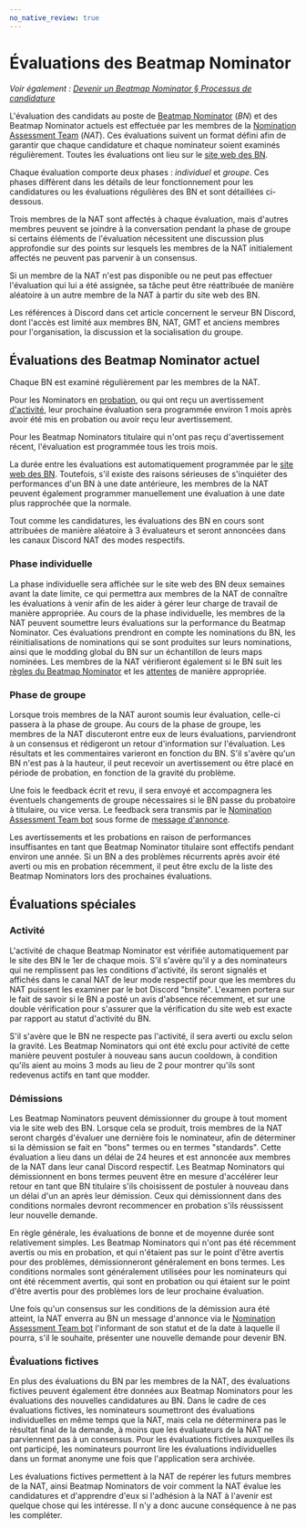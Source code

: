 ```yaml
---
no_native_review: true
---
```


# Évaluations des Beatmap Nominator

*Voir également : [Devenir un Beatmap Nominator § Processus de candidature](/wiki/People/Beatmap_Nominators/Becoming_a_Beatmap_Nominator#processus-de-candidature)*

L'évaluation des candidats au poste de [Beatmap Nominator](/wiki/People/Beatmap_Nominators) (*BN*) et des Beatmap Nominator actuels est effectuée par les membres de la [Nomination Assessment Team](/wiki/People/Nomination_Assessment_Team) (*NAT*). Ces évaluations suivent un format défini afin de garantir que chaque candidature et chaque nominateur soient examinés régulièrement. Toutes les évaluations ont lieu sur le [site web des BN](https://bn.mappersguild.com/).

Chaque évaluation comporte deux phases : *individuel* et *groupe*. Ces phases diffèrent dans les détails de leur fonctionnement pour les candidatures ou les évaluations régulières des BN et sont détaillées ci-dessous.

Trois membres de la NAT sont affectés à chaque évaluation, mais d'autres membres peuvent se joindre à la conversation pendant la phase de groupe si certains éléments de l'évaluation nécessitent une discussion plus approfondie sur des points sur lesquels les membres de la NAT initialement affectés ne peuvent pas parvenir à un consensus.

Si un membre de la NAT n'est pas disponible ou ne peut pas effectuer l'évaluation qui lui a été assignée, sa tâche peut être réattribuée de manière aléatoire à un autre membre de la NAT à partir du site web des BN.

Les références à Discord dans cet article concernent le serveur BN Discord, dont l'accès est limité aux membres BN, NAT, GMT et anciens membres pour l'organisation, la discussion et la socialisation du groupe.

## Évaluations des Beatmap Nominator actuel

Chaque BN est examiné régulièrement par les membres de la NAT.

Pour les Nominators en [probation](/wiki/People/Beatmap_Nominators#beatmap-nominators-probatoire), ou qui ont reçu un avertissement [d'activité](/wiki/People/Beatmap_Nominators/Rules#activité), leur prochaine évaluation sera programmée environ 1 mois après avoir été mis en probation ou avoir reçu leur avertissement.

Pour les Beatmap Nominators titulaire qui n'ont pas reçu d'avertissement récent, l'évaluation est programmée tous les trois mois.

La durée entre les évaluations est automatiquement programmée par le [site web des BN](https://bn.mappersguild.com/). Toutefois, s'il existe des raisons sérieuses de s'inquiéter des performances d'un BN à une date antérieure, les membres de la NAT peuvent également programmer manuellement une évaluation à une date plus rapprochée que la normale.

Tout comme les candidatures, les évaluations des BN en cours sont attribuées de manière aléatoire à 3 évaluateurs et seront annoncées dans les canaux Discord NAT des modes respectifs.

### Phase individuelle

La phase individuelle sera affichée sur le site web des BN deux semaines avant la date limite, ce qui permettra aux membres de la NAT de connaître les évaluations à venir afin de les aider à gérer leur charge de travail de manière appropriée. Au cours de la phase individuelle, les membres de la NAT peuvent soumettre leurs évaluations sur la performance du Beatmap Nominator. Ces évaluations prendront en compte les nominations du BN, les réinitialisations de nominations qui se sont produites sur leurs nominations, ainsi que le modding global du BN sur un échantillon de leurs maps nominées. Les membres de la NAT vérifieront également si le BN suit les [règles du Beatmap Nominator](/wiki/People/Beatmap_Nominators/Rules) et les [attentes](/wiki/People/Beatmap_Nominators/Expectations) de manière appropriée.

### Phase de groupe

Lorsque trois membres de la NAT auront soumis leur évaluation, celle-ci passera à la phase de groupe. Au cours de la phase de groupe, les membres de la NAT discuteront entre eux de leurs évaluations, parviendront à un consensus et rédigeront un retour d'information sur l'évaluation. Les résultats et les commentaires varieront en fonction du BN. S'il s'avère qu'un BN n'est pas à la hauteur, il peut recevoir un avertissement ou être placé en période de probation, en fonction de la gravité du problème.

Une fois le feedback écrit et revu, il sera envoyé et accompagnera les éventuels changements de groupe nécessaires si le BN passe du probatoire à titulaire, ou vice versa. Le feedback sera transmis par le [Nomination Assessment Team bot](https://osu.ppy.sh/users/6616586) sous forme de [message d'annonce](/wiki/Announcement_messages).

Les avertissements et les probations en raison de performances insuffisantes en tant que Beatmap Nominator titulaire sont effectifs pendant environ une année. Si un BN a des problèmes récurrents après avoir été averti ou mis en probation récemment, il peut être exclu de la liste des Beatmap Nominators lors des prochaines évaluations.

## Évaluations spéciales

### Activité

L'activité de chaque Beatmap Nominator est vérifiée automatiquement par le site des BN le 1er de chaque mois. S'il s'avère qu'il y a des nominateurs qui ne remplissent pas les conditions d'activité, ils seront signalés et affichés dans le canal NAT de leur mode respectif pour que les membres du NAT puissent les examiner par le bot Discord "bnsite". L'examen portera sur le fait de savoir si le BN a posté un avis d'absence récemment, et sur une double vérification pour s'assurer que la vérification du site web est exacte par rapport au statut d'activité du BN.

S'il s'avère que le BN ne respecte pas l'activité, il sera averti ou exclu selon la gravité. Les Beatmap Nominators qui ont été exclu pour activité de cette manière peuvent postuler à nouveau sans aucun cooldown, à condition qu'ils aient au moins 3 mods au lieu de 2 pour montrer qu'ils sont redevenus actifs en tant que modder.

### Démissions

Les Beatmap Nominators peuvent démissionner du groupe à tout moment via le site web des BN. Lorsque cela se produit, trois membres de la NAT seront chargés d'évaluer une dernière fois le nominateur, afin de déterminer si la démission se fait en "bons" termes ou en termes "standards". Cette évaluation a lieu dans un délai de 24 heures et est annoncée aux membres de la NAT dans leur canal Discord respectif. Les Beatmap Nominators qui démissionnent en bons termes peuvent être en mesure d'accélérer leur retour en tant que BN titulaire s'ils choisissent de postuler à nouveau dans un délai d'un an après leur démission. Ceux qui démissionnent dans des conditions normales devront recommencer en probation s'ils réussissent leur nouvelle demande.

En règle générale, les évaluations de bonne et de moyenne durée sont relativement simples. Les Beatmap Nominators qui n'ont pas été récemment avertis ou mis en probation, et qui n'étaient pas sur le point d'être avertis pour des problèmes, démissionneront généralement en bons termes. Les conditions normales sont généralement utilisées pour les nominateurs qui ont été récemment avertis, qui sont en probation ou qui étaient sur le point d'être avertis pour des problèmes lors de leur prochaine évaluation.

Une fois qu'un consensus sur les conditions de la démission aura été atteint, la NAT enverra au BN un message d'annonce via le [Nomination Assessment Team bot](https://osu.ppy.sh/users/6616586) l'informant de son statut et de la date à laquelle il pourra, s'il le souhaite, présenter une nouvelle demande pour devenir BN.

### Évaluations fictives

En plus des évaluations du BN par les membres de la NAT, des évaluations fictives peuvent également être données aux Beatmap Nominators pour les évaluations des nouvelles candidatures au BN. Dans le cadre de ces évaluations fictives, les nominateurs soumettront des évaluations individuelles en même temps que la NAT, mais cela ne déterminera pas le résultat final de la demande, à moins que les évaluateurs de la NAT ne parviennent pas à un consensus. Pour les évaluations fictives auxquelles ils ont participé, les nominateurs pourront lire les évaluations individuelles dans un format anonyme une fois que l'application sera archivée.

Les évaluations fictives permettent à la NAT de repérer les futurs membres de la NAT, ainsi Beatmap Nominators de voir comment la NAT évalue les candidatures et d'apprendre d'eux si l'adhésion à la NAT à l'avenir est quelque chose qui les intéresse. Il n'y a donc aucune conséquence à ne pas les compléter.
